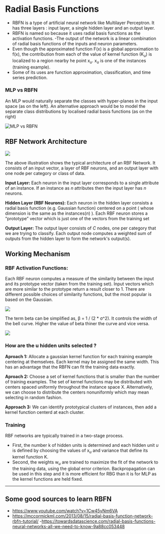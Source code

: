 # Radial Basis Functions

- RBFN is a type of artificial neural network like Multilayer Perceptron. It has three layers : input layer, a single hidden layer and an output layer. 
- RBFN is named so because it uses radial basis functions as the activation functions.
-The output of the network is a linear combination of radial basis functions of the inputs and neuron parameters.
- Even though the approximated function F(x) is a global approximation to f(x), the contribution from each of the value of kernel function (K<sub>*u*</sub>) is localized to a region nearby he point x<sub>*u*</sub>. x<sub>*u*</sub> is one of the instances (training example).
- Some of its uses are function approximation, classification, and time series prediction.

### MLP vs RBFN

An MLP would naturally separate the classes with hyper-planes in the input space (as
on the left). An alternative approach would be to model the separate class distributions
by localised radial basis functions (as on the right)

![MLP vs RBFN](http://i.imgur.com/4ZiAhgN.png)

## RBF Network Architecture

![](http://chrisjmccormick.files.wordpress.com/2013/08/architecture_simple2.png)

The above illustration shows the typical architecture of an RBF Network. It consists of an input vector, a layer of RBF neurons, and an output layer with one node per category or class of data.

**Input Layer:** Each neuron in the input layer corresponds to a single attribute of an instance. If an instance as *n* attributes then the input layer has *n* neurons.

**Hidden Layer (RBF Neurons):** Each neuron in the hidden layer consists a radial basis function (e.g. Gaussian function) centered on a point ( whose dimension is the same as the instances(*n*) ). Each RBF neuron stores a “prototype” vector which is just one of the vectors from the training set

**Output Layer:** The output layer consists of *C* nodes, one per category that we are trying to classify. Each output node computes a weighted sum of outputs from the hidden layer to form the network's output(s).

## Working Mechanism

### RBF Activation Functions:


Each RBF neuron computes a measure of the similarity between the input and its prototype vector (taken from the training set). Input vectors which are more similar to the prototype return a result closer to 1. There are different possible choices of similarity functions, but the most popular is based on the Gaussian.

![](http://i.imgur.com/joTqglL.png)

The term beta can be simplified as, β = 1 / (2 * σ^2). It controls the width of the bell curve. Higher the value of beta thiner the curve and vice versa.

![](http://chrisjmccormick.files.wordpress.com/2013/08/diff_variances_plot.png)


### How are the u hidden units selected ?

**Aproach 1:** Allocate a gaussian kernel function for each training example centering at themselves. Each kernel may be assigned the same width. This has an advantage that the RBFN can fit the training data exactly.

**Aproach 2:** Choose a set of kernel functions that is smaller than the number of training examples. The set of kernel functions may be distributed with centers spaced uniformly throughout the instance space X. Alternatively, we can choose to distribute the centers nonuniformly which may mean selecting in random fashion.

**Approach 3:** We can identify prototypical clusters of instances, then add a kernel function centerd at each cluster.

### Training

RBF networks are typically trained in a two-stage process. 

- First, the number k of hidden units is determined and each hidden unit *u* is defined by choosing the values of x<sub>*u*</sub> and variance that define its kernel function K.
- Second, the weights w<sub>*u*</sub> are trained to maximize the fit of the network to the training data, using the global error criterion. Backpropagation can be used in this step and it is more efficient for RBG than it is for MLP as the kernel functions are held fixed.

* * *

## Some good sources to learn RBFN

- https://www.youtube.com/watch?v=1Cw45yNm6VA
- https://mccormickml.com/2013/08/15/radial-basis-function-network-rbfn-tutorial/
-https://towardsdatascience.com/radial-basis-functions-neural-networks-all-we-need-to-know-9a88cc053448